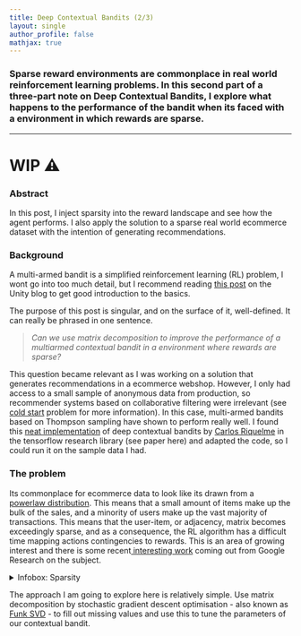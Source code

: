 ```yaml
---
title: Deep Contextual Bandits (2/3)
layout: single
author_profile: false
mathjax: true
---
```


### Sparse reward environments are commonplace in real world reinforcement learning problems. In this second part of a three-part note on Deep Contextual Bandits, I explore what happens to the performance of the bandit when its faced with a environment in which rewards are sparse. 

---

# WIP ⚠️

### Abstract 

In this post, I inject sparsity into the reward landscape and see how the agent performs. I also apply the solution to a sparse real world ecommerce dataset with the intention of generating recommendations. 

### Background

A multi-armed bandit is a simplified reinforcement learning (RL) problem, I wont go into too much detail, but I recommend reading [this post](https://blogs.unity3d.com/2017/06/26/unity-ai-themed-blog-entries/) on the Unity blog to get good introduction to the basics. 

The purpose of this post is singular, and on the surface of it, well-defined. It can really be phrased in one sentence.

> *Can we use matrix decomposition to improve the performance of a multiarmed contextual bandit in a environment where rewards are sparse?*

This question became relevant as I was working on a solution that generates recommendations in a ecommerce webshop. However, I only had access to a small sample of anonymous data from production, so recommender systems based on collaborative filtering were irrelevant (see [cold start](https://en.wikipedia.org/wiki/Cold_start_(recommender_systems)) problem for more information). In this case, multi-armed bandits based on Thompson sampling have shown to perform really well. I found this [neat implementation](https://github.com/tensorflow/models/tree/master/research/deep_contextual_bandits) of deep contextual bandits by [Carlos Riquelme](http://rikel.me/) in the tensorflow research library (see paper here) and adapted the code, so I could run it on the sample data I had. 

### The problem

Its commonplace for ecommerce data to look like its drawn from a [powerlaw distribution](https://en.wikipedia.org/wiki/Power_law). This means that a small amount of items make up the bulk of the sales, and a minority of users make up the vast majority of transactions. This means that the user-item, or adjacency, matrix becomes exceedingly sparse, and as a consequence, the RL algorithm has a difficult time mapping actions contingencies to rewards. This is an area of growing interest and there is some recent[ interesting work](https://arxiv.org/abs/1902.07198) coming out from Google Research on the subject.

<details>     
  <summary> Infobox: Sparsity
  </summary> The number of zero-valued elements divided by the total number of elements.
</details>

The approach I am going to explore here is relatively simple. Use matrix decomposition by stochastic gradient descent optimisation - also known as [Funk SVD](https://sifter.org/~simon/journal/20061211.html) - to fill out missing values and use this to tune the parameters of our contextual bandit. 

